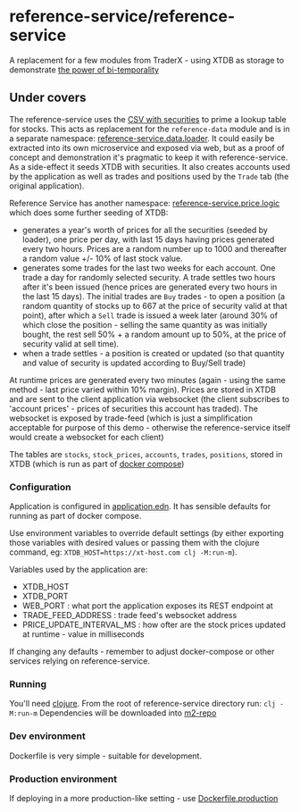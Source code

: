 # reference-service/reference-service

A replacement for a few modules from TraderX - using XTDB as storage to demonstrate [the power of bi-temporality](https://docs.xtdb.com/tutorials/financial-usecase/time-in-finance.html)

## Under covers

The reference-service uses the [CSV with securities](resources/s-and-p-500-companies.csv) to prime a lookup table for stocks. This acts as replacement for the `reference-data` module and is in a separate namespace: [reference-service.data.loader](src/reference_service/data/loader.clj). It could easily be extracted into its own microservice and exposed via web, but as a proof of concept and demonstration it's pragmatic to keep it with reference-service. As a side-effect it seeds XTDB with securities. It also creates accounts used by the application as well as trades and positions used by the `Trade` tab (the original application).

Reference Service has another namespace: [reference-service.price.logic](src/reference_service/price/logic.clj) which does some further seeding of XTDB:

- generates a year's worth of prices for all the securities (seeded by loader), one price per day, with last 15 days having prices generated every two hours. Prices are a random number up to 1000 and thereafter a random value +/- 10% of last stock value.
- generates some trades for the last two weeks for each account. One trade a day for randomly selected security. A trade settles two hours after it's been issued (hence prices are generated every two hours in the last 15 days). The initial trades are `Buy` trades - to open a position (a random quantity of stocks up to 667 at the price of security valid at that point), after which a `Sell` trade is issued a week later (around 30% of which close the position - selling the same quantity as was initially bought, the rest sell 50% + a random amount up to 50%, at the price of security valid at sell time).
- when a trade settles - a position is created or updated (so that quantity and value of security is updated according to Buy/Sell trade)

At runtime prices are generated every two minutes (again - using the same method - last price varied within 10% margin). Prices are stored in XTDB and are sent to the client application via websocket (the client subscribes to 'account prices' - prices of securities this account has traded). The websocket is exposed by trade-feed (which is just a simplification acceptable for purpose of this demo - otherwise the reference-service itself would create a websocket for each client)

The tables are `stocks`, `stock_prices`, `accounts`, `trades`, `positions`, stored in XTDB (which is run as part of [docker compose](../docker-compose.yml#L25))

### Configuration

Application is configured in [application.edn](resources/application.edn). It has sensible defaults for running as part of docker compose.

Use environment variables to override default settings (by either exporting those variables with desired values or passing them with the clojure command, eg: `XTDB_HOST=https://xt-host.com clj -M:run-m`).

Variables used by the application are:

- XTDB_HOST
- XTDB_PORT
- WEB_PORT : what port the application exposes its REST endpoint at
- TRADE_FEED_ADDRESS : trade feed's websocket address
- PRICE_UPDATE_INTERVAL_MS : how ofter are the stock prices updated at runtime - value in milliseconds

If changing any defaults - remember to adjust docker-compose or other services relying on reference-service.

### Running

You'll need [clojure](https://clojure.org/guides/install_clojure).
From the root of reference-service directory run: `clj -M:run-m`
Dependencies will be downloaded into [m2-repo](./m2-repo/)

### Dev environment

Dockerfile is very simple - suitable for development.

### Production environment

If deploying in a more production-like setting - use [Dockerfile.production](Dockerfile.production)
